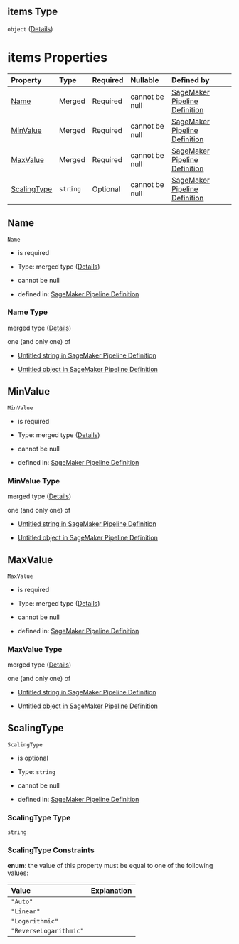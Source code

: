 ## items Type

`object` ([Details](pipeline-definition-definitions-parameterranges-properties-continuousparameterranges-items.md))

# items Properties

| Property                    | Type     | Required | Nullable       | Defined by                                                                                                                                                                                                                                                                                                                                               |
| :-------------------------- | :------- | :------- | :------------- | :------------------------------------------------------------------------------------------------------------------------------------------------------------------------------------------------------------------------------------------------------------------------------------------------------------------------------------------------------- |
| [Name](#name)               | Merged   | Required | cannot be null | [SageMaker Pipeline Definition](pipeline-definition-definitions-stringargumentvalue.md "https://github.com/jerrypeng7773/sagemaker-model-building-pipeline-definition-JSON-schema/schema/#/definitions/ParameterRanges/properties/ContinuousParameterRanges/items/properties/Name")                                                                      |
| [MinValue](#minvalue)       | Merged   | Required | cannot be null | [SageMaker Pipeline Definition](pipeline-definition-definitions-stringargumentvalue.md "https://github.com/jerrypeng7773/sagemaker-model-building-pipeline-definition-JSON-schema/schema/#/definitions/ParameterRanges/properties/ContinuousParameterRanges/items/properties/MinValue")                                                                  |
| [MaxValue](#maxvalue)       | Merged   | Required | cannot be null | [SageMaker Pipeline Definition](pipeline-definition-definitions-stringargumentvalue.md "https://github.com/jerrypeng7773/sagemaker-model-building-pipeline-definition-JSON-schema/schema/#/definitions/ParameterRanges/properties/ContinuousParameterRanges/items/properties/MaxValue")                                                                  |
| [ScalingType](#scalingtype) | `string` | Optional | cannot be null | [SageMaker Pipeline Definition](pipeline-definition-definitions-parameterranges-properties-continuousparameterranges-items-properties-scalingtype.md "https://github.com/jerrypeng7773/sagemaker-model-building-pipeline-definition-JSON-schema/schema/#/definitions/ParameterRanges/properties/ContinuousParameterRanges/items/properties/ScalingType") |

## Name



`Name`

*   is required

*   Type: merged type ([Details](pipeline-definition-definitions-stringargumentvalue.md))

*   cannot be null

*   defined in: [SageMaker Pipeline Definition](pipeline-definition-definitions-stringargumentvalue.md "https://github.com/jerrypeng7773/sagemaker-model-building-pipeline-definition-JSON-schema/schema/#/definitions/ParameterRanges/properties/ContinuousParameterRanges/items/properties/Name")

### Name Type

merged type ([Details](pipeline-definition-definitions-stringargumentvalue.md))

one (and only one) of

*   [Untitled string in SageMaker Pipeline Definition](pipeline-definition-definitions-stringargumentvalue-oneof-0.md "check type definition")

*   [Untitled object in SageMaker Pipeline Definition](pipeline-definition-definitions-getfunction.md "check type definition")

## MinValue



`MinValue`

*   is required

*   Type: merged type ([Details](pipeline-definition-definitions-stringargumentvalue.md))

*   cannot be null

*   defined in: [SageMaker Pipeline Definition](pipeline-definition-definitions-stringargumentvalue.md "https://github.com/jerrypeng7773/sagemaker-model-building-pipeline-definition-JSON-schema/schema/#/definitions/ParameterRanges/properties/ContinuousParameterRanges/items/properties/MinValue")

### MinValue Type

merged type ([Details](pipeline-definition-definitions-stringargumentvalue.md))

one (and only one) of

*   [Untitled string in SageMaker Pipeline Definition](pipeline-definition-definitions-stringargumentvalue-oneof-0.md "check type definition")

*   [Untitled object in SageMaker Pipeline Definition](pipeline-definition-definitions-getfunction.md "check type definition")

## MaxValue



`MaxValue`

*   is required

*   Type: merged type ([Details](pipeline-definition-definitions-stringargumentvalue.md))

*   cannot be null

*   defined in: [SageMaker Pipeline Definition](pipeline-definition-definitions-stringargumentvalue.md "https://github.com/jerrypeng7773/sagemaker-model-building-pipeline-definition-JSON-schema/schema/#/definitions/ParameterRanges/properties/ContinuousParameterRanges/items/properties/MaxValue")

### MaxValue Type

merged type ([Details](pipeline-definition-definitions-stringargumentvalue.md))

one (and only one) of

*   [Untitled string in SageMaker Pipeline Definition](pipeline-definition-definitions-stringargumentvalue-oneof-0.md "check type definition")

*   [Untitled object in SageMaker Pipeline Definition](pipeline-definition-definitions-getfunction.md "check type definition")

## ScalingType



`ScalingType`

*   is optional

*   Type: `string`

*   cannot be null

*   defined in: [SageMaker Pipeline Definition](pipeline-definition-definitions-parameterranges-properties-continuousparameterranges-items-properties-scalingtype.md "https://github.com/jerrypeng7773/sagemaker-model-building-pipeline-definition-JSON-schema/schema/#/definitions/ParameterRanges/properties/ContinuousParameterRanges/items/properties/ScalingType")

### ScalingType Type

`string`

### ScalingType Constraints

**enum**: the value of this property must be equal to one of the following values:

| Value                  | Explanation |
| :--------------------- | :---------- |
| `"Auto"`               |             |
| `"Linear"`             |             |
| `"Logarithmic"`        |             |
| `"ReverseLogarithmic"` |             |
